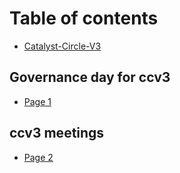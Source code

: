 # Table of contents

* [Catalyst-Circle-V3](README.md)

## Governance day for ccv3

* [Page 1](governance-day-for-ccv3/page-1.md)

## ccv3 meetings

* [Page 2](ccv3-meetings/page-2.md)
